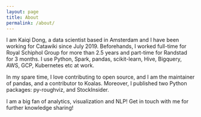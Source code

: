 ```yaml
---
layout: page
title: About
permalink: /about/
---
```


I am Kaiqi Dong, a data scientist based in Amsterdam and I have been working for Catawiki since July 2019. Beforehands, I worked full-time for Royal Schiphol Group for more than 2.5 years and part-time for Randstad for 3 months. I use Python, Spark, pandas, scikit-learn, Hive, Bigquery, AWS, GCP, Kubernetes etc at work. 

In my spare time, I love contributing to open source, and I am the maintainer of pandas, and a contributor to Koalas. Moreover, I published two Python packages: py-roughviz, and StockInsider.

I am a big fan of analytics, visualization and NLP! Get in touch with me for further knowledge sharing!
